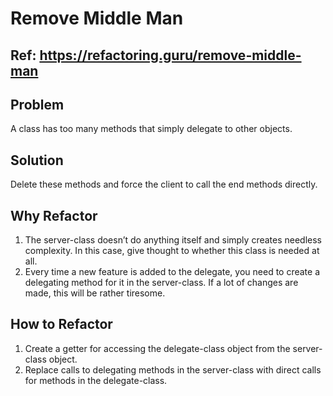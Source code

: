 # Remove Middle Man

## Ref: https://refactoring.guru/remove-middle-man

## Problem

A class has too many methods that simply delegate to other objects.

## Solution

Delete these methods and force the client to call the end methods directly.

## Why Refactor

1. The server-class doesn’t do anything itself and simply creates needless complexity. In this case, give thought to whether this class is needed at all.
2. Every time a new feature is added to the delegate, you need to create a delegating method for it in the server-class. If a lot of changes are made, this will be rather tiresome.

## How to Refactor

1. Create a getter for accessing the delegate-class object from the server-class object.
2. Replace calls to delegating methods in the server-class with direct calls for methods in the delegate-class.



